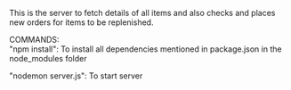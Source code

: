 This is the server to fetch details of all items and also checks and places new orders for items to be replenished.

COMMANDS:                                                                       
                                                                                "npm install":
To install all dependencies mentioned in package.json in the node_modules folder

"nodemon server.js":
To start server
